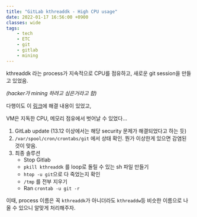 ```yaml
---
title: "GitLab kthreaddk - High CPU usage"
date: 2022-01-17 16:56:00 +0900
classes: wide
tags:
    - tech
    - ETC
    - git
    - gitlab
    - mining
---
```


kthreaddk 라는 process가 지속적으로 CPU를 점유하고, 새로운 git session을 만들고 있었음.

*(hacker가 mining 하려고 심은거라고 함)*

다행이도 이 [링크](https://gitlab.com/gitlab-org/gitlab/-/issues/345091)에 해결 내용이 있었고,

VM은 지독한 CPU, 메모리 점유에서 벗어날 수 있었다...

1. GitLab update (13.12 이상에서는 해당 security 문제가 해결되었다고 하는 듯)
2. `/var/spool/cron/crontabs/git` 에서 상태 확인. 뭔가 이상한게 있으면 감염된 것이 맞음.
3. 최종 솔루션
    - Stop Gitlab
    - `pkill kthreaddk` 를 loop로 돌릴 수 있는 sh 파일 만들기
    - `htop -u git`으로 다 죽었는지 확인
    - `/tmp` 를 전부 지우기
    - Ran `crontab -u git -r`

이때, process 이름은 꼭 `kthreaddk`가 아니더라도 `kthreaddw`등 비슷한 이름으로 나올 수 있으니 알맞게 처리해주자.